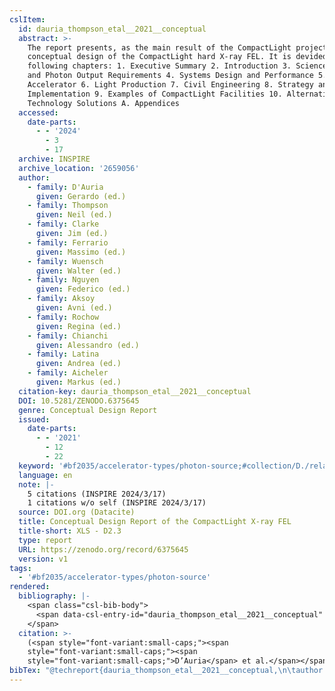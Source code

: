 ```yaml
---
cslItem:
  id: dauria_thompson_etal__2021__conceptual
  abstract: >-
    The report presents, as the main result of the CompactLight project, the
    conceptual design of the CompactLight hard X-ray FEL. It is devided in the
    following chapters: 1. Executive Summary 2. Introduction 3. Science Goals
    and Photon Output Requirements 4. Systems Design and Performance 5.
    Accelerator 6. Light Production 7. Civil Engineering 8. Strategy and
    Implementation 9. Examples of CompactLight Facilities 10. Alternative
    Technology Solutions A. Appendices
  accessed:
    date-parts:
      - - '2024'
        - 3
        - 17
  archive: INSPIRE
  archive_location: '2659056'
  author:
    - family: D'Auria
      given: Gerardo (ed.)
    - family: Thompson
      given: Neil (ed.)
    - family: Clarke
      given: Jim (ed.)
    - family: Ferrario
      given: Massimo (ed.)
    - family: Wuensch
      given: Walter (ed.)
    - family: Nguyen
      given: Federico (ed.)
    - family: Aksoy
      given: Avni (ed.)
    - family: Rochow
      given: Regina (ed.)
    - family: Chianchi
      given: Alessandro (ed.)
    - family: Latina
      given: Andrea (ed.)
    - family: Aicheler
      given: Markus (ed.)
  citation-key: dauria_thompson_etal__2021__conceptual
  DOI: 10.5281/ZENODO.6375645
  genre: Conceptual Design Report
  issued:
    date-parts:
      - - '2021'
        - 12
        - 22
  keyword: '#bf2035/accelerator-types/photon-source;#collection/D./related-strategies'
  language: en
  note: |-
    5 citations (INSPIRE 2024/3/17)
    1 citations w/o self (INSPIRE 2024/3/17)
  source: DOI.org (Datacite)
  title: Conceptual Design Report of the CompactLight X-ray FEL
  title-short: XLS - D2.3
  type: report
  URL: https://zenodo.org/record/6375645
  version: v1
tags:
  - '#bf2035/accelerator-types/photon-source'
rendered:
  bibliography: |-
    <span class="csl-bib-body">
      <span data-csl-entry-id="dauria_thompson_etal__2021__conceptual" class="csl-entry"><span class='author-bib'>D’Auria, Thompson, N. (ed. ), Clarke, J. (ed. ), Ferrario, M. (ed. ), Wuensch, W. (ed. ), Nguyen, F. (ed. ), Aksoy, A. (ed. ), Rochow, R. (ed. ), Chianchi, A. (ed. ), Latina, A. (ed. ), &#38; Aicheler, M. (ed. )</span>. <span class='date-bib'>(2021)</span>. <span class='title'><i><b><span style="font-style:normal;">Conceptual Design Report of the CompactLight X-ray FEL</span></b></i></span> (2659056; Version v1) [Conceptual Design Report]. INSPIRE. <span class='URL'><a href='https://doi.org/10.5281/ZENODO.6375645'>LINK</a></span></span>
    </span>
  citation: >-
    (<span style="font-variant:small-caps;"><span
    style="font-variant:small-caps;"><span
    style="font-variant:small-caps;">D’Auria</span> et al.</span></span>, 2021)
bibTex: "@techreport{dauria_thompson_etal__2021__conceptual,\n\tauthor = {D'Auria, Gerardo (ed.) and Thompson, Neil (ed.) and Clarke, Jim (ed.) and Ferrario, Massimo (ed.) and Wuensch, Walter (ed.) and Nguyen, Federico (ed.) and Aksoy, Avni (ed.) and Rochow, Regina (ed.) and Chianchi, Alessandro (ed.) and Latina, Andrea (ed.) and Aicheler, Markus (ed.)},\n\tdoi = {10.5281/ZENODO.6375645},\n\tyear = {2021},\n\tmonth = {dec 22},\n\tnote = {5 citations (INSPIRE 2024/3/17)\n1 citations w/o self (INSPIRE 2024/3/17)},\n\ttitle = {Conceptual {Design} {Report} of the {CompactLight} {X}-ray {FEL}},\n\ttype = {Conceptual {Design} {Report}},\n\turl = {https://zenodo.org/record/6375645},\n\thowpublished = {https://zenodo.org/record/6375645},\n}\n\n"
---
```

